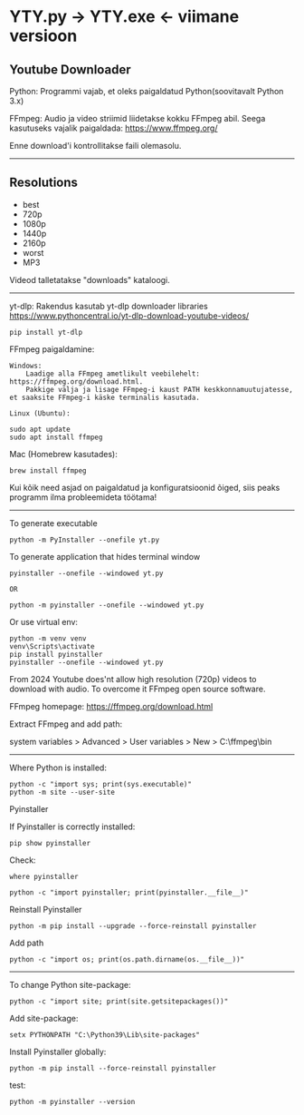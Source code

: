 ﻿# YTY.py -> YTY.exe <- viimane versioon
## Youtube Downloader

Python: Programmi vajab, et oleks paigaldatud Python(soovitavalt Python 3.x)

FFmpeg: Audio ja video striimid liidetakse kokku FFmpeg abil. 
Seega kasutuseks vajalik paigaldada: https://www.ffmpeg.org/


Enne download'i kontrollitakse faili olemasolu.

---

## Resolutions

* best
* 720p
* 1080p
* 1440p
* 2160p
* worst
* MP3

Videod talletatakse "downloads" kataloogi.  

----
yt-dlp: Rakendus kasutab yt-dlp downloader libraries https://www.pythoncentral.io/yt-dlp-download-youtube-videos/

```
pip install yt-dlp
```

FFmpeg paigaldamine:

    Windows:
        Laadige alla FFmpeg ametlikult veebilehelt: https://ffmpeg.org/download.html.
        Pakkige välja ja lisage FFmpeg-i kaust PATH keskkonnamuutujatesse, et saaksite FFmpeg-i käske terminalis kasutada.

    Linux (Ubuntu):

```
sudo apt update
sudo apt install ffmpeg
```

Mac (Homebrew kasutades):

```
brew install ffmpeg
```
Kui kõik need asjad on paigaldatud ja konfiguratsioonid õiged, siis peaks programm ilma probleemideta töötama!



----

To generate executable

```
python -m PyInstaller --onefile yt.py
```

To generate application that hides terminal window

```
pyinstaller --onefile --windowed yt.py

OR

python -m pyinstaller --onefile --windowed yt.py
```

Or use virtual env:
```
python -m venv venv
venv\Scripts\activate
pip install pyinstaller
pyinstaller --onefile --windowed yt.py
```

From 2024 Youtube does'nt allow high resolution (720p) videos to download with audio.
To overcome it FFmpeg open source software.

FFmpeg homepage: https://ffmpeg.org/download.html

Extract FFmpeg and add path:

system variables > Advanced > User variables > New > C:\ffmpeg\bin


---

Where Python is installed:

```
python -c "import sys; print(sys.executable)"
python -m site --user-site
```

Pyinstaller

If Pyinstaller is correctly installed:

```
pip show pyinstaller
```

Check:

```
where pyinstaller
```

```
python -c "import pyinstaller; print(pyinstaller.__file__)"
```

Reinstall Pyinstaller
```
python -m pip install --upgrade --force-reinstall pyinstaller
```

Add path
```
python -c "import os; print(os.path.dirname(os.__file__))"
```

-------

To change Python site-package:

```
python -c "import site; print(site.getsitepackages())"
```

Add site-package:

```
setx PYTHONPATH "C:\Python39\Lib\site-packages"
```

Install Pyinstaller globally:

```
python -m pip install --force-reinstall pyinstaller
```

test:

```
python -m pyinstaller --version
```

